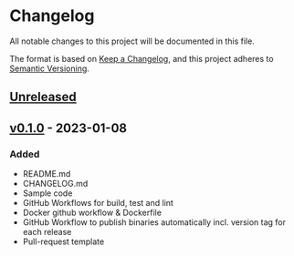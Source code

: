 # Changelog
All notable changes to this project will be documented in this file.

The format is based on [Keep a Changelog](https://keepachangelog.com/en/1.0.0/),
and this project adheres to [Semantic Versioning](https://semver.org/spec/v2.0.0.html).

## [Unreleased]

## [v0.1.0] - 2023-01-08
### Added
* README.md
* CHANGELOG.md
* Sample code
* GitHub Workflows for build, test and lint
* Docker github workflow & Dockerfile
* GitHub Workflow to publish binaries automatically incl. version tag for each release
* Pull-request template

[unreleased]: https://github.com/yawn77/tmplgolang/compare/v0.1.0...HEAD
[v0.1.0]: https://github.com/yawn77/tmplgolang/releases/tag/v0.1.0
